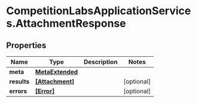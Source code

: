 # CompetitionLabsApplicationServices.AttachmentResponse

## Properties

Name | Type | Description | Notes
------------ | ------------- | ------------- | -------------
**meta** | [**MetaExtended**](MetaExtended.md) |  | 
**results** | [**[Attachment]**](Attachment.md) |  | [optional] 
**errors** | [**[Error]**](Error.md) |  | [optional] 


